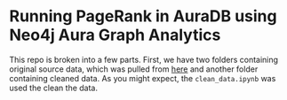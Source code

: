 # Running PageRank in AuraDB using Neo4j Aura Graph Analytics
This repo is broken into a few parts. First, we have two folders containing original source data, which was pulled from [here](https://eto.tech/dataset-docs/chipexplorer/) and another folder containing cleaned data. As you might expect, the `clean_data.ipynb` was used the clean the data.
